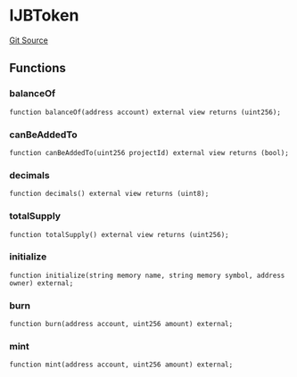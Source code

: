# IJBToken
[Git Source](https://github.com/Bananapus/nana-core/blob/2998dca2fbd2658e2c8791d6dc8348147d69e28e/src/interfaces/IJBToken.sol)


## Functions
### balanceOf


```solidity
function balanceOf(address account) external view returns (uint256);
```

### canBeAddedTo


```solidity
function canBeAddedTo(uint256 projectId) external view returns (bool);
```

### decimals


```solidity
function decimals() external view returns (uint8);
```

### totalSupply


```solidity
function totalSupply() external view returns (uint256);
```

### initialize


```solidity
function initialize(string memory name, string memory symbol, address owner) external;
```

### burn


```solidity
function burn(address account, uint256 amount) external;
```

### mint


```solidity
function mint(address account, uint256 amount) external;
```

